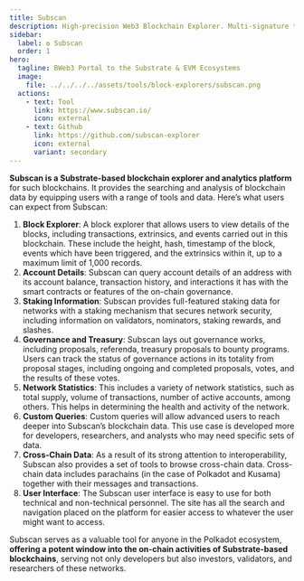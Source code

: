 ```yaml
---
title: Subscan
description: High-precision Web3 Blockchain Explorer. Multi-signature tool, account format transform tool, analysis charts...
sidebar:
  label: ✪ Subscan
  order: 1
hero:
  tagline: BWeb3 Portal to the Substrate & EVM Ecosystems
  image: 
    file: ../../../../assets/tools/block-explorers/subscan.png
  actions:
    - text: Tool
      link: https://www.subscan.io/
      icon: external
    - text: Github
      link: https://github.com/subscan-explorer
      icon: external
      variant: secondary
---
```


**Subscan is a Substrate-based blockchain explorer and analytics platform** for such blockchains. It provides the searching and analysis of blockchain data by equipping users with a range of tools and data. Here’s what users can expect from Subscan:

1. **Block Explorer**: A block explorer that allows users to view details of the blocks, including transactions, extrinsics, and events carried out in this blockchain. These include the height, hash, timestamp of the block, events which have been triggered, and the extrinsics within it, up to a maximum limit of 1,000 records.
2. **Account Details**: Subscan can query account details of an address with its account balance, transaction history, and interactions it has with the smart contracts or features of the on-chain governance.
3. **Staking Information**: Subscan provides full-featured staking data for networks with a staking mechanism that secures network security, including information on validators, nominators, staking rewards, and slashes.
4. **Governance and Treasury**: Subscan lays out governance works, including proposals, referenda, treasury proposals to bounty programs. Users can track the status of governance actions in its totality from proposal stages, including ongoing and completed proposals, votes, and the results of these votes.
5. **Network Statistics**: This includes a variety of network statistics, such as total supply, volume of transactions, number of active accounts, among others. This helps in determining the health and activity of the network.
6. **Custom Queries**: Custom queries will allow advanced users to reach deeper into Subscan’s blockchain data. This use case is developed more for developers, researchers, and analysts who may need specific sets of data.
7. **Cross-Chain Data**: As a result of its strong attention to interoperability, Subscan also provides a set of tools to browse cross-chain data. Cross-chain data includes parachains (in the case of Polkadot and Kusama) together with their messages and transactions.
8. **User Interface**: The Subscan user interface is easy to use for both technical and non-technical personnel. The site has all the search and navigation placed on the platform for easier access to whatever the user might want to access.

Subscan serves as a valuable tool for anyone in the Polkadot ecosystem, **offering a potent window into the on-chain activities of Substrate-based blockchains**, serving not only developers but also investors, validators, and researchers of these networks.